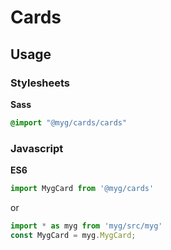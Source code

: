 # Cards

## Usage

### Stylesheets

**Sass**

```sass
@import "@myg/cards/cards"
```

### Javascript

**ES6**

```js
import MygCard from '@myg/cards'
```

or

```js
import * as myg from 'myg/src/myg'
const MygCard = myg.MygCard;
```
